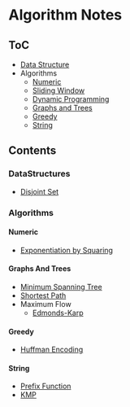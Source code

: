 # Algorithm Notes

## ToC

- [Data Structure](#datastructures)
- Algorithms
  - [Numeric](#Numeric)
  - [Sliding Window](./AlgorithmTemplates/sliding_window.md)
  - [Dynamic Programming](./DynamicProgramming/dp_examples.md)
  - [Graphs and Trees](#graphs-and-trees)
  - [Greedy](#greedy)
  - [String](#string)

## Contents

### DataStructures

- [Disjoint Set](./DataStructures/disjoint_sets.md)

### Algorithms

#### Numeric

- [Exponentiation by Squaring](./../ExponentiationBySquaring/ExpBySqr.py)

#### Graphs And Trees

- [Minimum Spanning Tree](./GraphsAndTrees/minimum_spanning_tree.md)
- [Shortest Path](./GraphsAndTrees/shortest_paths.md)
- Maximum Flow
  - [Edmonds-Karp](./../MaximumFlowPrototype/MaximumFlow.cpp)

#### Greedy

- [Huffman Encoding](./Greedy/huffman_encoding.md)

#### String

- [Prefix Function](./String/prefix_function.md)
- [KMP](./String/kmp.py)
